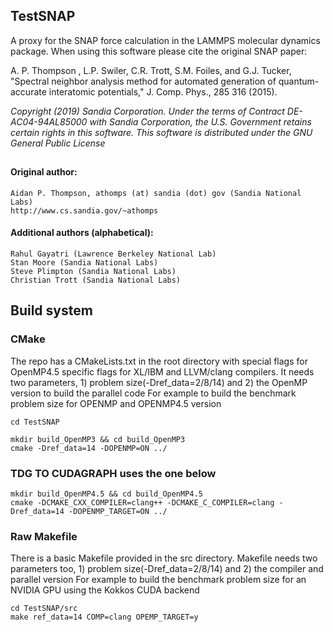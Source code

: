 <!----------------BEGIN-HEADER------------------------------------>
## TestSNAP

A proxy for the SNAP force calculation in the LAMMPS molecular dynamics package.
When using this software please cite the original SNAP paper:

A. P. Thompson , L.P. Swiler, C.R. Trott, S.M. Foiles, and G.J. Tucker, "Spectral neighbor analysis method for automated generation of quantum-accurate interatomic potentials," J. Comp. Phys., 285 316 (2015).

_Copyright (2019) Sandia Corporation. Under the terms of Contract DE-AC04-94AL85000 with Sandia Corporation, the U.S. Government retains certain rights in this software. This software is distributed under the GNU General Public License_
##

#### Original author: 
    Aidan P. Thompson, athomps (at) sandia (dot) gov (Sandia National Labs)
    http://www.cs.sandia.gov/~athomps 

#### Additional authors (alphabetical): 
    Rahul Gayatri (Lawrence Berkeley National Lab)
    Stan Moore (Sandia National Labs)
    Steve Plimpton (Sandia National Labs)
    Christian Trott (Sandia National Labs)

## Build system
### CMake
The repo has a CMakeLists.txt in the root directory with special flags for OpenMP4.5 specific flags for XL/IBM and LLVM/clang compilers.
It needs two parameters, 1) problem size(-Dref_data=2/8/14) and 2) the OpenMP version to build the parallel code 
For example to build the benchmark problem size for OPENMP and OPENMP4.5 version 

    cd TestSNAP

    mkdir build_OpenMP3 && cd build_OpenMP3
    cmake -Dref_data=14 -DOPENMP=ON ../

### TDG TO CUDAGRAPH uses the one below ###
    mkdir build_OpenMP4.5 && cd build_OpenMP4.5
    cmake -DCMAKE_CXX_COMPILER=clang++ -DCMAKE_C_COMPILER=clang -Dref_data=14 -DOPENMP_TARGET=ON ../

### Raw Makefile
There is a basic Makefile provided in the src directory.
Makefile needs two parameters too, 1) problem size(-Dref_data=2/8/14) and 2) the compiler and parallel version
For example to build the benchmark problem size for an NVIDIA GPU using the Kokkos CUDA backend

    cd TestSNAP/src
    make ref_data=14 COMP=clang OPEMP_TARGET=y  
    
<!-----------------END-HEADER------------------------------------->

